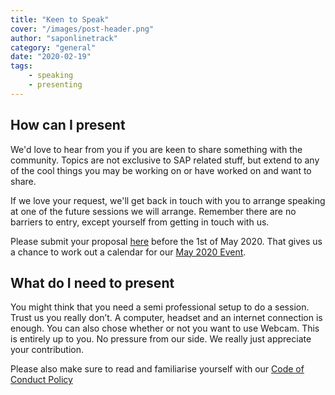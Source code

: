 ```yaml
---
title: "Keen to Speak"
cover: "/images/post-header.png"
author: "saponlinetrack"
category: "general"
date: "2020-02-19"
tags:
    - speaking
    - presenting
---
```

## How can I present

We'd love to hear from you if you are keen to share something with the community.  Topics are not exclusive to SAP related stuff, but extend to any of the cool things you may be working on or have worked on and want to share.  

If we love your request, we'll get back in touch with you to arrange speaking at one of the future sessions we will arrange.  Remember there are no barriers to entry, except yourself from getting in touch with us.

Please submit your proposal [here](https://forms.gle/NMY31ips5KwqM8c97) before the 1st of May 2020. That gives us a chance to work out a calendar for our [May 2020 Event](/may-2020-event).

## What do I need to present

You might think that you need a semi professional setup to do a session. Trust us you really don’t. A computer, headset and an internet connection is enough. You can also chose whether or not you want to use Webcam. This is entirely up to you. No pressure from our side. We really just appreciate your contribution.

Please also make sure to read and familiarise yourself with our [Code of Conduct Policy](/code-of-conduct)
